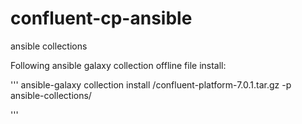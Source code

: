 # confluent-cp-ansible
ansible collections

Following ansible galaxy collection offline file install:

''' 
 ansible-galaxy collection install <full path>/confluent-platform-7.0.1.tar.gz -p ansible-collections/
  
'''
